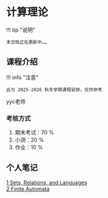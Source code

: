# 计算理论

!!! tip "说明"

    本文档正在更新中……

## 课程介绍

!!! info "注意"

    此为 2025-2026 秋冬学期课程安排，仅供参考

yyc老师

### 考核方式

1. 期末考试：70 %
2. 小测：20 %
3. 作业：10 %

## 个人笔记

[1 Sets, Relations, and Languages](./ch1.md)<br/>
[2 Finite Automata](./ch2.md)